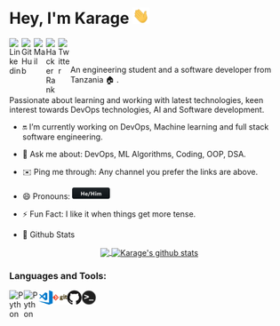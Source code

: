 # Hey, I'm Karage <img src="https://raw.githubusercontent.com/rudrajit1729/rudrajit1729/master/static/gifs/Hi.gif" width="30px">

<a href="https://www.linkedin.com/in/joseph-karage-3b5966186/">
  <img align="left" alt=" Linkedin" width="22px" src="https://cdn.jsdelivr.net/npm/simple-icons@v3/icons/linkedin.svg" />
</a>
<a href="https://github.com/jkarage">
  <img align="left" alt=" GitHub" width="22px" src="https://cdn.jsdelivr.net/npm/simple-icons@v3/icons/github.svg" />
</a>
<a href="mailto:josephbkarage@gmail.com">
  <img align="left" alt=" Mail" width="22px" src="https://cdn.jsdelivr.net/npm/simple-icons@v3/icons/gmail.svg" />
</a>
<a href="https://www.hackerrank.com/jkarage">
  <img align="left" alt=" HackerRank" width="22px" src="https://cdn.jsdelivr.net/npm/simple-icons@v3/icons/hackerrank.svg" />
</a>
<a href="https://www.twitter.com/janjosy">
  <img align="left" alt=" Twitter" width="22px" src="https://cdn.jsdelivr.net/npm/simple-icons@v3/icons/twitter.svg" />
</a>
<br></br>

An engineering student and a software developer from Tanzania 🏠 .

Passionate about learning and working with latest technologies, keen interest towards DevOps technologies, AI and Software development.

 - 🔛 I’m currently working on DevOps, Machine learning and full stack software engineering.
 - 💬 Ask me about: DevOps, ML Algorithms, Coding, OOP, DSA.
 - ✉️ Ping me through: Any channel you prefer the links are above.
 - 😄 Pronouns: <code><img src="https://github.com/rudrajit1729/rudrajit1729/blob/master/static/pronouns/hehim.svg" alt="He/Him" style="vertical-align:top margin:6px 4px" height="21"></code>
 - ⚡ Fun Fact: I like it when things get more tense. 

-  🌻 Github Stats

<p align="center">
<a href="https://github.com/jkarage">
  <img align="center" src="https://github-readme-stats.vercel.app/api/top-langs/?username=jkarage&layout=compact&theme=highcontrast" />
  <img align="center" src="https://github-readme-stats.vercel.app/api?username=jkarage&show_icons=true&theme=highcontrast" alt="Karage's github stats"/>
</a></p>


### Languages and Tools:
<img align="left" alt="Python" width="26px" src="https://cdn3.iconfinder.com/data/icons/logos-and-brands-adobe/512/267_Python-512.png" />
<img align="left" alt="Python" width="26px" src="https://user-images.githubusercontent.com/42747200/46140125-da084900-c26d-11e8-8ea7-c45ae6306309.png" />
<img align="left" alt="Visual Studio Code" width="26px" src="https://raw.githubusercontent.com/github/explore/80688e429a7d4ef2fca1e82350fe8e3517d3494d/topics/visual-studio-code/visual-studio-code.png" />
<!-- <img align="left" alt="HTML5" width="26px" src="https://raw.githubusercontent.com/github/explore/80688e429a7d4ef2fca1e82350fe8e3517d3494d/topics/html/html.png" />
<img align="left" alt="CSS3" width="26px" src="https://raw.githubusercontent.com/github/explore/80688e429a7d4ef2fca1e82350fe8e3517d3494d/topics/css/css.png" /> -->
<img align="left" alt="Git" width="26px" src="https://raw.githubusercontent.com/github/explore/80688e429a7d4ef2fca1e82350fe8e3517d3494d/topics/git/git.png" />
<img align="left" alt="GitHub" width="26px" src="https://raw.githubusercontent.com/github/explore/78df643247d429f6cc873026c0622819ad797942/topics/github/github.png" />
<img align="left" alt="Terminal" width="26px" src="https://raw.githubusercontent.com/github/explore/80688e429a7d4ef2fca1e82350fe8e3517d3494d/topics/terminal/terminal.png" />



